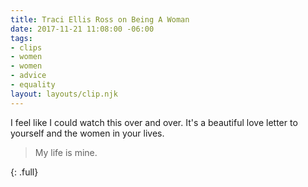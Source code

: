```yaml
---
title: Traci Ellis Ross on Being A Woman
date: 2017-11-21 11:08:00 -06:00
tags:
- clips
- women
- women
- advice
- equality
layout: layouts/clip.njk
---
```


I feel like I could watch this over and over. It's a beautiful love letter to yourself and the women in your lives.
> My life is mine.

<script async src="//player-backend.cnevids.com/script/video/5a0a2a62148bb036f9000026.js?iu=/3379/glamour.dart/share"></script>
{: .full}
